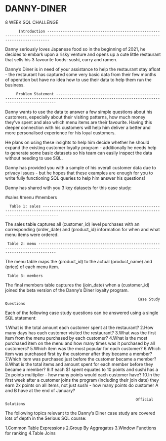 # DANNY-DINER
8 WEEK SQL CHALLENGE

          Introduction ---------------------------------------------------------------------------------------------------------------------------------------------
 
 Danny seriously loves Japanese food so in the beginning of 2021, he decides to embark upon a risky venture and opens up a cute little restaurant that sells his 3 favourite foods: sushi, curry and ramen.

Danny’s Diner is in need of your assistance to help the restaurant stay afloat - the restaurant has captured some very basic data from their few months of operation but have no idea how to use their data to help them run the business.


         Problem Statement --------------------------------------------------------------------------------------------------------------------------------------------        
 Danny wants to use the data to answer a few simple questions about his customers, especially about their visiting patterns, how much money they’ve spent and also which menu items are their favourite. Having this deeper connection with his customers will help him deliver a better and more personalised experience for his loyal customers.

He plans on using these insights to help him decide whether he should expand the existing customer loyalty program - additionally he needs help to generate some basic datasets so his team can easily inspect the data without needing to use SQL.

Danny has provided you with a sample of his overall customer data due to privacy issues - but he hopes that these examples are enough for you to write fully functioning SQL queries to help him answer his questions!

Danny has shared with you 3 key datasets for this case study:

#sales
#menu
#members


      Table 1: sales ---------------------------------------------------------------------------------------------------------------------------------------------------
      
 The sales table captures all (customer_id) level purchases with an corresponding (order_date) and (product_id) information for when and what menu items were ordered. 
 
     Table 2: menu ----------------------------------------------------------------------------------------------------------------------------------------------------
     
 The menu table maps the (product_id) to the actual (product_name) and (price) of each menu item.
 
     Table 3: members
     
 The final members table captures the (join_date) when a (customer_id) joined the beta version of the Danny’s Diner loyalty program.    
 
                                                                Case Study Questions
                                                                
                                                                
  Each of the following case study questions can be answered using a single SQL statement:

1.What is the total amount each customer spent at the restaurant?
2.How many days has each customer visited the restaurant?
3.What was the first item from the menu purchased by each customer?
4.What is the most purchased item on the menu and how many times was it purchased by all customers?
5.Which item was the most popular for each customer?
6.Which item was purchased first by the customer after they became a member?
7.Which item was purchased just before the customer became a member?
8.What is the total items and amount spent for each member before they became a member?
9.If each $1 spent equates to 10 points and sushi has a 2x points multiplier - how many points would each customer have?
10.In the first week after a customer joins the program (including their join date) they earn 2x points on all items, not just sushi - how many points do customer A and B have at the end of January?          

                                                               Official Solutions  
                                                               
  The following topics relevant to the Danny’s Diner case study are covered lots of depth in the Serious SQL course:

1.Common Table Expressions
2.Group By Aggregates
3.Window Functions for ranking
4.Table Joins         


 
     
